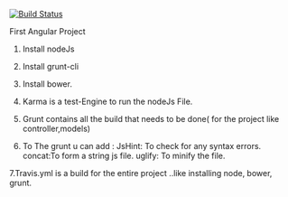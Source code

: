 
[![Build Status](https://travis-ci.org/chaitr91/TestAngular.svg?branch=master)](https://travis-ci.org/chaitr91/TestAngular)

First Angular Project

1. Install nodeJs
2. Install grunt-cli
3. Install bower.

4. Karma is a test-Engine to run the nodeJs File.
5. Grunt contains all the build that needs to be done( for the project like controller,models)
6. To The grunt u can add :
   JsHint: To check for any syntax errors.
   concat:To form a string js file.
   uglify: To minify the file.

7.Travis.yml is a build for the entire project 
..like installing node, bower, grunt.
